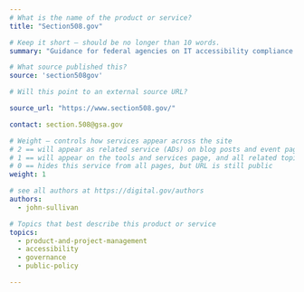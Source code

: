 ```yaml
---
# What is the name of the product or service?
title: "Section508.gov"

# Keep it short — should be no longer than 10 words.
summary: "Guidance for federal agencies on IT accessibility compliance."

# What source published this?
source: 'section508gov'

# Will this point to an external source URL?

source_url: "https://www.section508.gov/"

contact: section.508@gsa.gov

# Weight — controls how services appear across the site
# 2 == will appear as related service (ADs) on blog posts and event pages
# 1 == will appear on the tools and services page, and all related topic pages
# 0 == hides this service from all pages, but URL is still public
weight: 1

# see all authors at https://digital.gov/authors
authors:
  - john-sullivan

# Topics that best describe this product or service
topics:
  - product-and-project-management
  - accessibility
  - governance
  - public-policy

---
```

